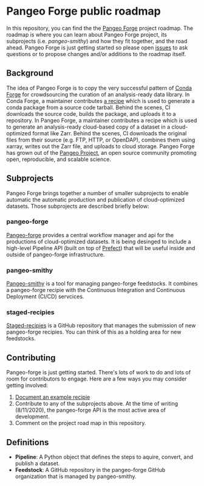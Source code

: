 # Pangeo Forge public roadmap

In this repository, you can find the the [Pangeo Forge](https://github.com/pangeo-forge) project roadmap.
The roadmap is where you can learn about Pangeo Forge project, its subprojects (i.e. _pangeo-smithy_) and how they fit together, and the road ahead.
Pangeo Forge is just getting started so please open [issues](https://github.com/pangeo-forge/roadmap/issues) to ask questions or to propose changes and/or additions to the roadmap itself.

## Background

The idea of Pangeo Forge is to copy the very successful pattern of [Conda Forge](https://conda-forge.org/) for crowdsourcing the curation of an analysis-ready data library.
In Conda Forge, a maintainer contributes [a recipe](https://conda-forge.org/#add_recipe) which is used to generate a conda package from a source code tarball. Behind the scenes, CI downloads the source code, builds the package, and uploads it to a repository.
In Pangeo Forge, a maintainer contributes a recipe which is used to generate an analysis-ready cloud-based copy of a dataset in a cloud-optimized format like Zarr. Behind the scenes, CI downloads the original files from their source (e.g. FTP, HTTP, or OpenDAP), combines them using xarray, writes out the Zarr file, and uploads to cloud storage.
Pangeo Forge has grown out of the [Pangeo Project](http://pangeo.io/), an open source community promoting open, reproducible, and scalable science. 

## Subprojects

Pangeo Forge brings together a number of smaller subprojects to enable automatic the automatic production and publication of cloud-optimized datasets. Those subprojects are described briefly below:

### pangeo-forge

[Pangeo-forge](https://github.com/pangeo-forge/pangeo-forge) provides a central workflow manager and api for the productions of cloud-optimized datasets. It is being desinged to include a high-level Pipeline API (built on top of [Prefect](https://www.prefect.io/)) that will be useful inside and outside of pangeo-forge infrastructure.

### pangeo-smithy

[Pangeo-smithy](https://github.com/pangeo-forge/pangeo-smithy) is a tool for managing pangeo-forge feedstocks. It combines a pangeo-forge recipie with the Continuous Integration and Continuous Deployment (CI/CD) servcices.

### staged-recipies

[Staged-recipies](https://github.com/pangeo-forge/staged-recipes) is a GitHub repository that manages the submission of new pangeo-forge recipies. You can think of this as a holding area for new feedstocks.

## Contributing

Pangeo-forge is just getting started. There's lots of work to do and lots of room for contributors to engage.
Here are a few ways you may consider getting involved:

1. [Document an example recipie](https://github.com/pangeo-forge/staged-recipes/issues/new?assignees=&labels=example&template=example-pipeline.md&title=Example+pipeline+for+%5BDataset+Name%5D)
2. Contribute to any of the subprojects above. At the time of writing (8/11/2020), the pangeo-forge API is the most active area of development.
3. Comment on the project road map in this repository.

## Definitions

- **Pipeline**: A Python object that defines the steps to aquire, convert, and publish a dataset.
- **Feedstock**: A GitHub repository in the pangeo-forge GitHub organization that is managed by pangeo-smithy.
